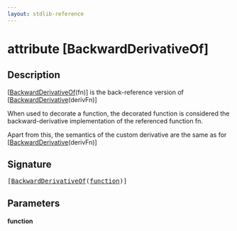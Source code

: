 ```yaml
---
layout: stdlib-reference
---
```


# attribute [BackwardDerivativeOf]

## Description

<span class='code'>[<a href="backwardderivativeof-08i.html">BackwardDerivativeOf</a>(fn)]</span> is the back-reference version of <span class='code'>[<a href="backwardderivative-08.html">BackwardDerivative</a>(derivFn)]</span>

When used to decorate a function, the decorated function is considered the backward-derivative
implementation of the referenced function <span class='code'>fn</span>.

Apart from this, the semantics of the custom derivative are the same as for
<span class='code'>[<a href="backwardderivative-08.html">BackwardDerivative</a>(derivFn)]</span>


## Signature

<pre>
[<a href="backwardderivativeof-08i.html">BackwardDerivativeOf</a>(<a href="backwardderivativeof-08i.html#decl-function" class="code_param">function</a>)]
</pre>

## Parameters

####  <a id="decl-function"></a>function

